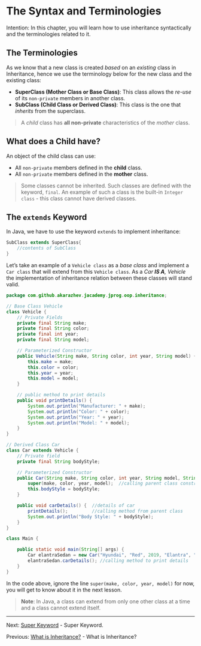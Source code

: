 # The Syntax and Terminologies

Intention: In this chapter, you will learn how to use inheritance syntactically and the terminologies related to it.

## The Terminologies

As we know that a new class is created <i>based</i> on an <i>existing</i> class in Inheritance, 
hence we use the terminology below for the new class and the existing class:

- <b>SuperClass (Mother Class or Base Class)</b>: This class allows the <i>re-use</i> of its `non-private` members in 
  another class.
- <b>SubClass (Child Class or Derived Class)</b>: This class is the one that <i>inherits</i> from the superclass.

> A <i>child</i> class has <b>all non-private</b> characteristics of the <i>mother</i> class.

## What does a Child have?

An object of the child class can use:

- All `non-private` members defined in the <b>child</b> class.
- All `non-private` members defined in the <b>mother</b> class.

> Some classes cannot be inherited. Such classes are defined with the keyword, `final`. 
> An example of such a class is the built-in `Integer class` - this class cannot have derived classes.

## The `extends` Keyword

In Java, we have to use the keyword `extends` to implement inheritance:

```java
SubClass extends SuperClass{
    //contents of SubClass
}
```

Let’s take an example of a `Vehicle class` as a <i>base class</i> and implement a `Car class` that will extend from 
this `Vehicle class`. As a <i>Car <b>IS A</b>, Vehicle</i> the implementation of inheritance relation between these 
classes will stand valid.

```java
package com.github.akarazhev.jacademy.jprog.oop.inheritance;

// Base Class Vehicle
class Vehicle {
    // Private Fields
    private final String make;
    private final String color;
    private final int year;
    private final String model;

    // Parameterized Constructor
    public Vehicle(String make, String color, int year, String model) {
        this.make = make;
        this.color = color;
        this.year = year;
        this.model = model;
    }

    // public method to print details
    public void printDetails() {
        System.out.println("Manufacturer: " + make);
        System.out.println("Color: " + color);
        System.out.println("Year: " + year);
        System.out.println("Model: " + model);
    }
}

// Derived Class Car
class Car extends Vehicle {
    // Private field
    private final String bodyStyle;

    // Parameterized Constructor
    public Car(String make, String color, int year, String model, String bodyStyle) {
        super(make, color, year, model);  //calling parent class constructor
        this.bodyStyle = bodyStyle;
    }

    public void carDetails() {  //details of car
        printDetails();         //calling method from parent class
        System.out.println("Body Style: " + bodyStyle);
    }
}

class Main {

    public static void main(String[] args) {
        Car elantraSedan = new Car("Hyundai", "Red", 2019, "Elantra", "Sedan"); //creation of car Object
        elantraSedan.carDetails(); //calling method to print details
    }
}
```

In the code above, ignore the line `super(make, color, year, model)` for now, you will get to know about it in the next lesson.

> <b>Note</b>: In Java, a class can extend from only one other class at a time and a class cannot extend itself.

<hr>

Next: [Super Keyword](super-keyword.md "Super Keyword") - Super Keyword.

Previous: [What is Inheritance?](inheritance.md "What is Inheritance?") - What is Inheritance?